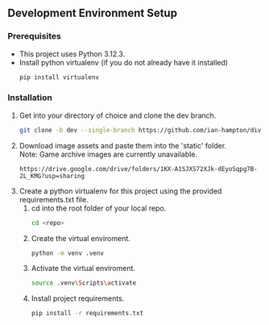 ## Development Environment Setup

### Prerequisites
* This project uses Python 3.12.3.
* Install python virtualenv (if you do not already have it installed)
    ```sh
    pip install virtualenv
    ```

### Installation

1. Get into your directory of choice and clone the dev branch.
    ```sh
   git clone -b dev --single-branch https://github.com/ian-hampton/divided-we-stand-prototype.git my-prototype-dev
   ```
2. Download image assets and paste them into the 'static' folder.  
    Note: Game archive images are currently unavailable.
    ```
    https://drive.google.com/drive/folders/1KX-A1SJXS72XJk-dEyoSqpg7B-2L_KMG?usp=sharing
    ```
3. Create a python virtualenv for this project using the provided requirements.txt file.
    1. cd into the root folder of your local repo.
        ```sh
        cd <repo>
        ```
    2. Create the virtual enviroment.
        ```sh
        python -m venv .venv
        ```
    3. Activate the virtual enviroment.
        ```sh
        source .venv\Scripts\activate
        ```
    4. Install project requirements.
        ```sh
        pip install -r requirements.txt
        ```